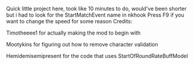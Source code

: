 Quick little project here, took like 10 minutes to do, would've been shorter but i had to look for the StartMatchEvent name in nkhook
Press F9 if you want to change the speed for some reason
Credits:

Timotheeee1 for actually making the mod to begin with

Mootykins for figuring out how to remove character validation

Hemidemisemipresent for the code that uses StartOfRoundRateBuffModel
